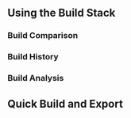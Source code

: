 ## Using the Build Stack
### Build Comparison
### Build History
### Build Analysis
## Quick Build and Export
